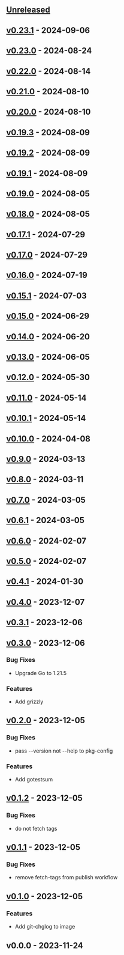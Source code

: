 <a name="unreleased"></a>
## [Unreleased]


<a name="v0.23.1"></a>
## [v0.23.1] - 2024-09-06

<a name="v0.23.0"></a>
## [v0.23.0] - 2024-08-24

<a name="v0.22.0"></a>
## [v0.22.0] - 2024-08-14

<a name="v0.21.0"></a>
## [v0.21.0] - 2024-08-10

<a name="v0.20.0"></a>
## [v0.20.0] - 2024-08-10

<a name="v0.19.3"></a>
## [v0.19.3] - 2024-08-09

<a name="v0.19.2"></a>
## [v0.19.2] - 2024-08-09

<a name="v0.19.1"></a>
## [v0.19.1] - 2024-08-09

<a name="v0.19.0"></a>
## [v0.19.0] - 2024-08-05

<a name="v0.18.0"></a>
## [v0.18.0] - 2024-08-05

<a name="v0.17.1"></a>
## [v0.17.1] - 2024-07-29

<a name="v0.17.0"></a>
## [v0.17.0] - 2024-07-29

<a name="v0.16.0"></a>
## [v0.16.0] - 2024-07-19

<a name="v0.15.1"></a>
## [v0.15.1] - 2024-07-03

<a name="v0.15.0"></a>
## [v0.15.0] - 2024-06-29

<a name="v0.14.0"></a>
## [v0.14.0] - 2024-06-20

<a name="v0.13.0"></a>
## [v0.13.0] - 2024-06-05

<a name="v0.12.0"></a>
## [v0.12.0] - 2024-05-30

<a name="v0.11.0"></a>
## [v0.11.0] - 2024-05-14

<a name="v0.10.1"></a>
## [v0.10.1] - 2024-05-14

<a name="v0.10.0"></a>
## [v0.10.0] - 2024-04-08

<a name="v0.9.0"></a>
## [v0.9.0] - 2024-03-13

<a name="v0.8.0"></a>
## [v0.8.0] - 2024-03-11

<a name="v0.7.0"></a>
## [v0.7.0] - 2024-03-05

<a name="v0.6.1"></a>
## [v0.6.1] - 2024-03-05

<a name="v0.6.0"></a>
## [v0.6.0] - 2024-02-07

<a name="v0.5.0"></a>
## [v0.5.0] - 2024-02-07

<a name="v0.4.1"></a>
## [v0.4.1] - 2024-01-30

<a name="v0.4.0"></a>
## [v0.4.0] - 2023-12-07

<a name="v0.3.1"></a>
## [v0.3.1] - 2023-12-06

<a name="v0.3.0"></a>
## [v0.3.0] - 2023-12-06
### Bug Fixes
- Upgrade Go to 1.21.5

### Features
- Add grizzly


<a name="v0.2.0"></a>
## [v0.2.0] - 2023-12-05
### Bug Fixes
- pass --version not --help to pkg-config

### Features
- Add gotestsum


<a name="v0.1.2"></a>
## [v0.1.2] - 2023-12-05
### Bug Fixes
- do not fetch tags


<a name="v0.1.1"></a>
## [v0.1.1] - 2023-12-05
### Bug Fixes
- remove fetch-tags from publish workflow


<a name="v0.1.0"></a>
## [v0.1.0] - 2023-12-05
### Features
- Add git-chglog to image


<a name="v0.0.0"></a>
## v0.0.0 - 2023-11-24

[Unreleased]: https://github.com/grafana/grafana-build-tools/compare/v0.23.1...HEAD
[v0.23.1]: https://github.com/grafana/grafana-build-tools/compare/v0.23.0...v0.23.1
[v0.23.0]: https://github.com/grafana/grafana-build-tools/compare/v0.22.0...v0.23.0
[v0.22.0]: https://github.com/grafana/grafana-build-tools/compare/v0.21.0...v0.22.0
[v0.21.0]: https://github.com/grafana/grafana-build-tools/compare/v0.20.0...v0.21.0
[v0.20.0]: https://github.com/grafana/grafana-build-tools/compare/v0.19.3...v0.20.0
[v0.19.3]: https://github.com/grafana/grafana-build-tools/compare/v0.19.2...v0.19.3
[v0.19.2]: https://github.com/grafana/grafana-build-tools/compare/v0.19.1...v0.19.2
[v0.19.1]: https://github.com/grafana/grafana-build-tools/compare/v0.19.0...v0.19.1
[v0.19.0]: https://github.com/grafana/grafana-build-tools/compare/v0.18.0...v0.19.0
[v0.18.0]: https://github.com/grafana/grafana-build-tools/compare/v0.17.1...v0.18.0
[v0.17.1]: https://github.com/grafana/grafana-build-tools/compare/v0.17.0...v0.17.1
[v0.17.0]: https://github.com/grafana/grafana-build-tools/compare/v0.16.0...v0.17.0
[v0.16.0]: https://github.com/grafana/grafana-build-tools/compare/v0.15.1...v0.16.0
[v0.15.1]: https://github.com/grafana/grafana-build-tools/compare/v0.15.0...v0.15.1
[v0.15.0]: https://github.com/grafana/grafana-build-tools/compare/v0.14.0...v0.15.0
[v0.14.0]: https://github.com/grafana/grafana-build-tools/compare/v0.13.0...v0.14.0
[v0.13.0]: https://github.com/grafana/grafana-build-tools/compare/v0.12.0...v0.13.0
[v0.12.0]: https://github.com/grafana/grafana-build-tools/compare/v0.11.0...v0.12.0
[v0.11.0]: https://github.com/grafana/grafana-build-tools/compare/v0.10.1...v0.11.0
[v0.10.1]: https://github.com/grafana/grafana-build-tools/compare/v0.10.0...v0.10.1
[v0.10.0]: https://github.com/grafana/grafana-build-tools/compare/v0.9.0...v0.10.0
[v0.9.0]: https://github.com/grafana/grafana-build-tools/compare/v0.8.0...v0.9.0
[v0.8.0]: https://github.com/grafana/grafana-build-tools/compare/v0.7.0...v0.8.0
[v0.7.0]: https://github.com/grafana/grafana-build-tools/compare/v0.6.1...v0.7.0
[v0.6.1]: https://github.com/grafana/grafana-build-tools/compare/v0.6.0...v0.6.1
[v0.6.0]: https://github.com/grafana/grafana-build-tools/compare/v0.5.0...v0.6.0
[v0.5.0]: https://github.com/grafana/grafana-build-tools/compare/v0.4.1...v0.5.0
[v0.4.1]: https://github.com/grafana/grafana-build-tools/compare/v0.4.0...v0.4.1
[v0.4.0]: https://github.com/grafana/grafana-build-tools/compare/v0.3.1...v0.4.0
[v0.3.1]: https://github.com/grafana/grafana-build-tools/compare/v0.3.0...v0.3.1
[v0.3.0]: https://github.com/grafana/grafana-build-tools/compare/v0.2.0...v0.3.0
[v0.2.0]: https://github.com/grafana/grafana-build-tools/compare/v0.1.2...v0.2.0
[v0.1.2]: https://github.com/grafana/grafana-build-tools/compare/v0.1.1...v0.1.2
[v0.1.1]: https://github.com/grafana/grafana-build-tools/compare/v0.1.0...v0.1.1
[v0.1.0]: https://github.com/grafana/grafana-build-tools/compare/v0.0.0...v0.1.0
